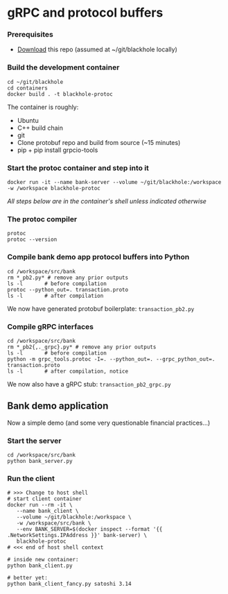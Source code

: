 # gRPC and protocol buffers

### Prerequisites

* [Download](https://github.com/ralgara/blackhole) this repo (assumed at ~/git/blackhole locally)

### Build the development container

```
cd ~/git/blackhole
cd containers
docker build . -t blackhole-protoc
```

The container is roughly: 

* Ubuntu
* C++ build chain
* git
* Clone protobuf repo and build from source (~15 minutes)
* pip + pip install grpcio-tools

### Start the protoc container and step into it

```
docker run -it --name bank-server --volume ~/git/blackhole:/workspace -w /workspace blackhole-protoc
```

*All steps below are in the container's shell unless indicated otherwise*

### The protoc compiler
```
protoc
protoc --version
```

### Compile bank demo app protocol buffers into Python
```
cd /workspace/src/bank
rm *_pb2.py* # remove any prior outputs
ls -l       # before compilation
protoc --python_out=. transaction.proto
ls -l       # after compilation
```

We now have generated protobuf boilerplate: `transaction_pb2.py`

### Compile gRPC interfaces
```
cd /workspace/src/bank
rm *_pb2{,._grpc}.py* # remove any prior outputs
ls -l       # before compilation
python -m grpc_tools.protoc -I=. --python_out=. --grpc_python_out=. transaction.proto
ls -l       # after compilation, notice 
```

We now also have a gRPC stub: `transaction_pb2_grpc.py`

## Bank demo application

Now a simple demo (and some very questionable financial practices...)

### Start the server
```
cd /workspace/src/bank
python bank_server.py
```

### Run the client
```
# >>> Change to host shell
# start client container
docker run --rm -it \
   --name bank_client \
   --volume ~/git/blackhole:/workspace \
   -w /workspace/src/bank \
   --env BANK_SERVER=$(docker inspect --format '{{ .NetworkSettings.IPAddress }}' bank-server) \
   blackhole-protoc
# <<< end of host shell context

# inside new container:
python bank_client.py

# better yet: 
python bank_client_fancy.py satoshi 3.14
```




